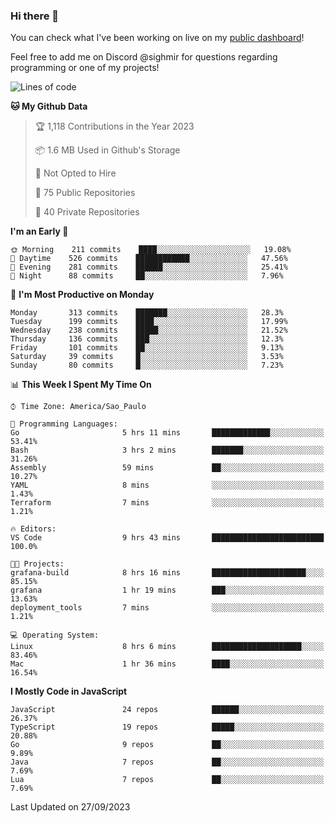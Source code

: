### Hi there 👋

<!--
**guicaulada/guicaulada** is a ✨ _special_ ✨ repository because its `README.md` (this file) appears on your GitHub profile.

Here are some ideas to get you started:

- 🔭 I’m currently working on ...
- 🌱 I’m currently learning ...
- 👯 I’m looking to collaborate on ...
- 🤔 I’m looking for help with ...
- 💬 Ask me about ...
- 📫 How to reach me: ...
- 😄 Pronouns: ...
- ⚡ Fun fact: ...
-->

You can check what I've been working on live on my [public dashboard](https://guicaulada.grafana.net/public-dashboards/7b7f644500ec4e6cb5d7a4e7b5ed0dab)!

Feel free to add me on Discord @sighmir for questions regarding programming or one of my projects!

<!--START_SECTION:waka-->
![Lines of code](https://img.shields.io/badge/From%20Hello%20World%20I%27ve%20Written-14.1%20million%20lines%20of%20code-blue)

**🐱 My Github Data** 

> 🏆 1,118 Contributions in the Year 2023
 > 
> 📦 1.6 MB Used in Github's Storage 
 > 
> 🚫 Not Opted to Hire
 > 
> 📜 75 Public Repositories 
 > 
> 🔑 40 Private Repositories  
 > 
**I'm an Early 🐤** 

```text
🌞 Morning    211 commits    ████░░░░░░░░░░░░░░░░░░░░░   19.08% 
🌆 Daytime    526 commits    ████████████░░░░░░░░░░░░░   47.56% 
🌃 Evening    281 commits    ██████░░░░░░░░░░░░░░░░░░░   25.41% 
🌙 Night      88 commits     ██░░░░░░░░░░░░░░░░░░░░░░░   7.96%

```
📅 **I'm Most Productive on Monday** 

```text
Monday       313 commits    ███████░░░░░░░░░░░░░░░░░░   28.3% 
Tuesday      199 commits    ████░░░░░░░░░░░░░░░░░░░░░   17.99% 
Wednesday    238 commits    █████░░░░░░░░░░░░░░░░░░░░   21.52% 
Thursday     136 commits    ███░░░░░░░░░░░░░░░░░░░░░░   12.3% 
Friday       101 commits    ██░░░░░░░░░░░░░░░░░░░░░░░   9.13% 
Saturday     39 commits     █░░░░░░░░░░░░░░░░░░░░░░░░   3.53% 
Sunday       80 commits     █░░░░░░░░░░░░░░░░░░░░░░░░   7.23%

```


📊 **This Week I Spent My Time On** 

```text
⌚︎ Time Zone: America/Sao_Paulo

💬 Programming Languages: 
Go                       5 hrs 11 mins       █████████████░░░░░░░░░░░░   53.41% 
Bash                     3 hrs 2 mins        ███████░░░░░░░░░░░░░░░░░░   31.26% 
Assembly                 59 mins             ██░░░░░░░░░░░░░░░░░░░░░░░   10.27% 
YAML                     8 mins              ░░░░░░░░░░░░░░░░░░░░░░░░░   1.43% 
Terraform                7 mins              ░░░░░░░░░░░░░░░░░░░░░░░░░   1.21%

🔥 Editors: 
VS Code                  9 hrs 43 mins       █████████████████████████   100.0%

🐱‍💻 Projects: 
grafana-build            8 hrs 16 mins       █████████████████████░░░░   85.15% 
grafana                  1 hr 19 mins        ███░░░░░░░░░░░░░░░░░░░░░░   13.63% 
deployment_tools         7 mins              ░░░░░░░░░░░░░░░░░░░░░░░░░   1.21%

💻 Operating System: 
Linux                    8 hrs 6 mins        ████████████████████░░░░░   83.46% 
Mac                      1 hr 36 mins        ████░░░░░░░░░░░░░░░░░░░░░   16.54%

```

**I Mostly Code in JavaScript** 

```text
JavaScript               24 repos            ██████░░░░░░░░░░░░░░░░░░░   26.37% 
TypeScript               19 repos            █████░░░░░░░░░░░░░░░░░░░░   20.88% 
Go                       9 repos             ██░░░░░░░░░░░░░░░░░░░░░░░   9.89% 
Java                     7 repos             ██░░░░░░░░░░░░░░░░░░░░░░░   7.69% 
Lua                      7 repos             ██░░░░░░░░░░░░░░░░░░░░░░░   7.69%

```



 Last Updated on 27/09/2023
<!--END_SECTION:waka-->

